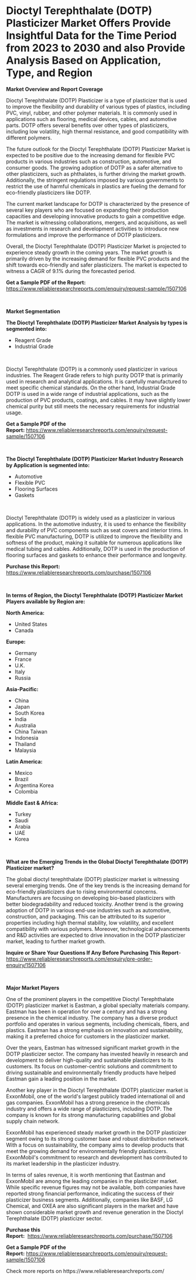 <p><h1>Dioctyl Terephthalate (DOTP) Plasticizer Market Offers Provide Insightful Data for the Time Period from 2023 to 2030 and also Provide Analysis Based on Application, Type, and Region</h1></p><p><strong>Market Overview and Report Coverage</strong></p>
<p><p>Dioctyl Terephthalate (DOTP) Plasticizer is a type of plasticizer that is used to improve the flexibility and durability of various types of plastics, including PVC, vinyl, rubber, and other polymer materials. It is commonly used in applications such as flooring, medical devices, cables, and automotive parts. DOTP offers several benefits over other types of plasticizers, including low volatility, high thermal resistance, and good compatibility with different polymers.</p><p>The future outlook for the Dioctyl Terephthalate (DOTP) Plasticizer Market is expected to be positive due to the increasing demand for flexible PVC products in various industries such as construction, automotive, and consumer goods. The growing adoption of DOTP as a safer alternative to other plasticizers, such as phthalates, is further driving the market growth. Additionally, the stringent regulations imposed by various governments to restrict the use of harmful chemicals in plastics are fueling the demand for eco-friendly plasticizers like DOTP.</p><p>The current market landscape for DOTP is characterized by the presence of several key players who are focused on expanding their production capacities and developing innovative products to gain a competitive edge. The market is witnessing collaborations, mergers, and acquisitions, as well as investments in research and development activities to introduce new formulations and improve the performance of DOTP plasticizers.</p><p>Overall, the Dioctyl Terephthalate (DOTP) Plasticizer Market is projected to experience steady growth in the coming years. The market growth is primarily driven by the increasing demand for flexible PVC products and the shift towards eco-friendly and safer plasticizers. The market is expected to witness a CAGR of 9.1% during the forecasted period.</p></p>
<p><strong>Get a Sample PDF of the Report:</strong> <a href="https://www.reliableresearchreports.com/enquiry/request-sample/1507106">https://www.reliableresearchreports.com/enquiry/request-sample/1507106</a></p>
<p>&nbsp;</p>
<p><strong>Market Segmentation</strong></p>
<p><strong>The Dioctyl Terephthalate (DOTP) Plasticizer Market Analysis by types is segmented into:</strong></p>
<p><ul><li>Reagent Grade</li><li>Industrial Grade</li></ul></p>
<p>&nbsp;</p>
<p><p>Dioctyl Terephthalate (DOTP) is a commonly used plasticizer in various industries. The Reagent Grade refers to high purity DOTP that is primarily used in research and analytical applications. It is carefully manufactured to meet specific chemical standards. On the other hand, Industrial Grade DOTP is used in a wide range of industrial applications, such as the production of PVC products, coatings, and cables. It may have slightly lower chemical purity but still meets the necessary requirements for industrial usage.</p></p>
<p><strong>Get a Sample PDF of the Report:</strong>&nbsp;<a href="https://www.reliableresearchreports.com/enquiry/request-sample/1507106">https://www.reliableresearchreports.com/enquiry/request-sample/1507106</a></p>
<p>&nbsp;</p>
<p><strong>The Dioctyl Terephthalate (DOTP) Plasticizer Market Industry Research by Application is segmented into:</strong></p>
<p><ul><li>Automotive</li><li>Flexible PVC</li><li>Flooring Surfaces</li><li>Gaskets</li></ul></p>
<p>&nbsp;</p>
<p><p>Dioctyl Terephthalate (DOTP) is widely used as a plasticizer in various applications. In the automotive industry, it is used to enhance the flexibility and durability of PVC components such as seat covers and interior trims. In flexible PVC manufacturing, DOTP is utilized to improve the flexibility and softness of the product, making it suitable for numerous applications like medical tubing and cables. Additionally, DOTP is used in the production of flooring surfaces and gaskets to enhance their performance and longevity.</p></p>
<p><strong>Purchase this Report:</strong>&nbsp; <a href="https://www.reliableresearchreports.com/purchase/1507106">https://www.reliableresearchreports.com/purchase/1507106</a></p>
<p>&nbsp;</p>
<p><strong>In terms of Region, the Dioctyl Terephthalate (DOTP) Plasticizer Market Players available by Region are:</strong></p>
<p>
    <p> <strong> North America: </strong>
        <ul>
            <li>United States</li>
            <li>Canada</li>
        </ul>
        </p> 
    <p> <strong> Europe: </strong>
        <ul>
            <li>Germany</li>
            <li>France</li>
            <li>U.K.</li>
            <li>Italy</li>
            <li>Russia</li>
        </ul>
        </p> 
    <p> <strong> Asia-Pacific: </strong>
        <ul>
            <li>China</li>
            <li>Japan</li>
            <li>South Korea</li>
            <li>India</li>
            <li>Australia</li>
            <li>China Taiwan</li>
            <li>Indonesia</li>
            <li>Thailand</li>
            <li>Malaysia</li>
        </ul>
        </p> 
    <p> <strong> Latin America: </strong>
        <ul>
            <li>Mexico</li>
            <li>Brazil</li>
            <li>Argentina Korea</li>
            <li>Colombia</li>
        </ul>
        </p> 
    <p> <strong> Middle East & Africa: </strong>
        <ul>
            <li>Turkey</li>
            <li>Saudi</li>
            <li>Arabia</li>
            <li>UAE</li>
            <li>Korea</li>
        </ul>
    </p>
    </p>
<p>&nbsp;</p>
<p><strong>What are the Emerging Trends in the Global Dioctyl Terephthalate (DOTP) Plasticizer market?</strong></p>
<p><p>The global dioctyl terephthalate (DOTP) plasticizer market is witnessing several emerging trends. One of the key trends is the increasing demand for eco-friendly plasticizers due to rising environmental concerns. Manufacturers are focusing on developing bio-based plasticizers with better biodegradability and reduced toxicity. Another trend is the growing adoption of DOTP in various end-use industries such as automotive, construction, and packaging. This can be attributed to its superior properties including high thermal stability, low volatility, and excellent compatibility with various polymers. Moreover, technological advancements and R&D activities are expected to drive innovation in the DOTP plasticizer market, leading to further market growth.</p></p>
<p><strong>Inquire or Share Your Questions If Any Before Purchasing This Report</strong>- <a href="https://www.reliableresearchreports.com/enquiry/pre-order-enquiry/1507106">https://www.reliableresearchreports.com/enquiry/pre-order-enquiry/1507106</a></p>
<p>&nbsp;</p>
<p><strong>Major Market Players</strong></p>
<p><p>One of the prominent players in the competitive Dioctyl Terephthalate (DOTP) plasticizer market is Eastman, a global specialty materials company. Eastman has been in operation for over a century and has a strong presence in the chemical industry. The company has a diverse product portfolio and operates in various segments, including chemicals, fibers, and plastics. Eastman has a strong emphasis on innovation and sustainability, making it a preferred choice for customers in the plasticizer market.</p><p>Over the years, Eastman has witnessed significant market growth in the DOTP plasticizer sector. The company has invested heavily in research and development to deliver high-quality and sustainable plasticizers to its customers. Its focus on customer-centric solutions and commitment to driving sustainable and environmentally friendly products have helped Eastman gain a leading position in the market.</p><p>Another key player in the Dioctyl Terephthalate (DOTP) plasticizer market is ExxonMobil, one of the world's largest publicly traded international oil and gas companies. ExxonMobil has a strong presence in the chemicals industry and offers a wide range of plasticizers, including DOTP. The company is known for its strong manufacturing capabilities and global supply chain network.</p><p>ExxonMobil has experienced steady market growth in the DOTP plasticizer segment owing to its strong customer base and robust distribution network. With a focus on sustainability, the company aims to develop products that meet the growing demand for environmentally friendly plasticizers. ExxonMobil's commitment to research and development has contributed to its market leadership in the plasticizer industry.</p><p>In terms of sales revenue, it is worth mentioning that Eastman and ExxonMobil are among the leading companies in the plasticizer market. While specific revenue figures may not be available, both companies have reported strong financial performance, indicating the success of their plasticizer business segments. Additionally, companies like BASF, LG Chemical, and OXEA are also significant players in the market and have shown considerable market growth and revenue generation in the Dioctyl Terephthalate (DOTP) plasticizer sector.</p></p>
<p><strong>Purchase this Report:</strong>&nbsp;&nbsp;<a href="https://www.reliableresearchreports.com/purchase/1507106">https://www.reliableresearchreports.com/purchase/1507106</a></p>
<p></p>
<p><strong>Get a Sample PDF of the Report:</strong>&nbsp;<a href="https://www.reliableresearchreports.com/enquiry/request-sample/1507106">https://www.reliableresearchreports.com/enquiry/request-sample/1507106</a></p>
<p>Check more reports on https://www.reliableresearchreports.com/</p>